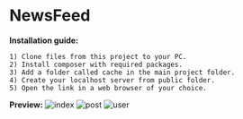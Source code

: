 # NewsFeed
 
<b>Installation guide:</b>

    1) Clone files from this project to your PC.
    2) Install composer with required packages.
    3) Add a folder called cache in the main project folder.
    4) Create your localhost server from public folder.
    5) Open the link in a web browser of your choice.

<b>Preview:</b>
![index](https://github.com/rncs92/NewsFeed/assets/123461096/0dd38e2a-5a5a-4397-b476-91aff73f2093)
![post](https://github.com/rncs92/NewsFeed/assets/123461096/e7c0c501-62a2-4561-9626-aa2215a98cc8)
![user](https://github.com/rncs92/NewsFeed/assets/123461096/b46eafdf-6e58-4659-b4aa-2777de5cf50f)
